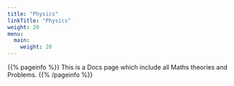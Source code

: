 ```yaml
---
title: "Physics"
linkTitle: "Physics"
weight: 20
menu:
  main:
    weight: 20
---
```


{{% pageinfo %}}
This is a Docs page which include all Maths theories and Problems.
{{% /pageinfo %}}
